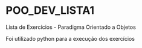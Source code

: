 # POO_DEV_LISTA1
Lista de Exercícios - Paradigma Orientado a Objetos 


Foi utilizado python para a execução dos exercícios
